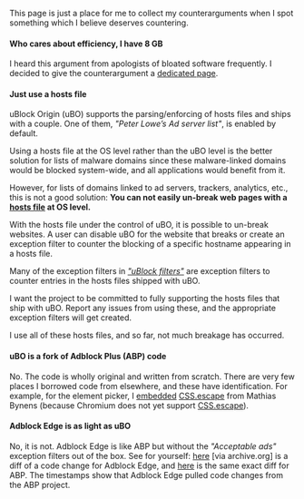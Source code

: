 This page is just a place for me to collect my counterarguments when I spot something which I believe deserves countering.

#### Who cares about efficiency, I have 8 GB

I heard this argument from apologists of bloated software frequently. I decided to give the counterargument a [dedicated page](./Who-cares-about-efficiency,-I-have-8-GB-RAM-and|or-a-quad-core-CPU).

#### Just use a hosts file

uBlock Origin (uBO) supports the parsing/enforcing of hosts files and ships with a couple. One of them, _"Peter Lowe’s Ad server list"_, is enabled by default.

Using a hosts file at the OS level rather than the uBO level is the better solution for lists of malware domains since these malware-linked domains would be blocked system-wide, and all applications would benefit from it.

However, for lists of domains linked to ad servers, trackers, analytics, etc., this is not a good solution: **You can not easily un-break web pages with a [hosts file](https://en.wikipedia.org/wiki/Hosts_(file)) at OS level.**

With the hosts file under the control of uBO, it is possible to un-break websites. A user can disable uBO for the website that breaks or create an exception filter to counter the blocking of a specific hostname appearing in a hosts file.

Many of the exception filters in [_"uBlock filters"_](https://github.com/gorhill/uBlock/blob/master/assets/ublock/filters.txt) are exception filters to counter entries in the hosts files shipped with uBO.

I want the project to be committed to fully supporting the hosts files that ship with uBO. Report any issues from using these, and the appropriate exception filters will get created.

I use all of these hosts files, and so far, not much breakage has occurred.

#### uBO is a fork of Adblock Plus (ABP) code

No. The code is wholly original and written from scratch. There are very few places I borrowed code from elsewhere, and these have identification. For example, for the element picker, I [embedded](https://github.com/gorhill/uBlock/blob/master/js/element-picker.js#L27) [CSS.escape](https://github.com/mathiasbynens/CSS.escape) from Mathias Bynens (because Chromium does not yet support [CSS.escape](https://developer.mozilla.org/en-US/docs/Web/API/CSS/escape)).

#### Adblock Edge is as light as uBO

No, it is not. Adblock Edge is like ABP but without the _"Acceptable ads"_ exception filters out of the box. See for yourself: [here](https://web.archive.org/web/20150425084356/https://bitbucket.org/adstomper/adblockedge/diff/lib/filterClasses.js?diff1=f89367e6ddc7&diff2=a642b932365d9521042cf8fec56089caca496a7d&at=default) [via archive.org] is a diff of a code change for Adblock Edge, and [here](https://github.com/adblockplus/adblockplus/commit/384cb64c6d3c2aa698b5f15c9d8aaefd22c889aa#diff-3) is the same exact diff for ABP. The timestamps show that Adblock Edge pulled code changes from the ABP project.